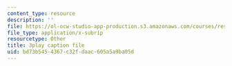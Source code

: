 ```yaml
---
content_type: resource
description: ''
file: https://ol-ocw-studio-app-production.s3.amazonaws.com/courses/res-3-003-learn-to-build-your-own-videogame-with-the-unity-game-engine-and-microsoft-kinect-january-iap-2017/bd73b5454367c32fdaac605a5a9ba05d_gDpkinitSRM.srt
file_type: application/x-subrip
resourcetype: Other
title: 3play caption file
uid: bd73b545-4367-c32f-daac-605a5a9ba05d
---
```

